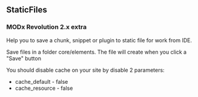 ## StaticFiles
### MODx Revolution 2.x extra

Help you to save a chunk, snippet or plugin to static file for work from IDE.

Save files in a folder core/elements. The file will create when you click a "Save" button

You should disable cache on your site by disable 2 parameters:

- cache_default - false
- cache_resource - false